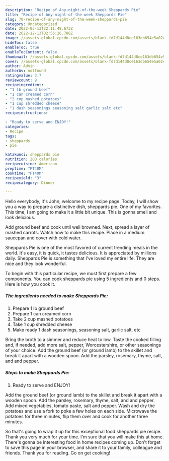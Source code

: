 ```yaml
---
description: "Recipe of Any-night-of-the-week Sheppards Pie"
title: "Recipe of Any-night-of-the-week Sheppards Pie"
slug: 70-recipe-of-any-night-of-the-week-sheppards-pie
category: Uncategorized
date: 2022-03-13T22:11:48.673Z
date: 2022-12-13T02:56:26.788Z
image: //assets-global.cpcdn.com/assets/blank-fd7d144d8ce163db654e5a02c40b08a2775adb7897d16e4062681dc7e1b2800f.png
hideToc: false
enableToc: true
enableTocContent: false
thumbnail: //assets-global.cpcdn.com/assets/blank-fd7d144d8ce163db654e5a02c40b08a2775adb7897d16e4062681dc7e1b2800f.png
cover: //assets-global.cpcdn.com/assets/blank-fd7d144d8ce163db654e5a02c40b08a2775adb7897d16e4062681dc7e1b2800f.png
author: Admin
authorAv: notfound
ratingvalue: 3.7
reviewcount: 9
recipeingredient:
- "1 lb ground beef"
- "1 can creamed corn"
- "2 cup mashed potatoes"
- "1 cup shredded cheese"
- "1 dash seasonings seasoning salt garlic salt etc"
recipeinstructions:

- "Ready to serve and ENJOY!"
categories:
- Recipe
tags:
- sheppards
- pie

katakunci: sheppards pie 
nutrition: 208 calories
recipecuisine: American
preptime: "PT40M"
cooktime: "PT40M"
recipeyield: "3"
recipecategory: Dinner

---
```



Hello everybody, it's John, welcome to my recipe page. Today, I will show you a way to prepare a distinctive dish, sheppards pie. One of my favorites. This time, I am going to make it a little bit unique. This is gonna smell and look delicious.

Add ground beef and cook until well browned. Next, spread a layer of mashed carrots. Watch how to make this recipe. Place in a medium saucepan and cover with cold water.

Sheppards Pie is one of the most favored of current trending meals in the world. It's easy, it is quick, it tastes delicious. It is appreciated by millions daily. Sheppards Pie is something that I've loved my entire life. They are nice and they look wonderful.


To begin with this particular recipe, we must first prepare a few components. You can cook sheppards pie using 5 ingredients and 0 steps. Here is how you cook it.

<!--inarticleads1-->

##### The ingredients needed to make Sheppards Pie:

1. Prepare 1 lb ground beef
1. Prepare 1 can creamed corn
1. Take 2 cup mashed potatoes
1. Take 1 cup shredded cheese
1. Make ready 1 dash seasonings, seasoning salt, garlic salt, etc


Bring the broth to a simmer and reduce heat to low. Taste the cooked filling and, if needed, add more salt, pepper, Worcestershire, or other seasonings of your choice. Add the ground beef (or ground lamb) to the skillet and break it apart with a wooden spoon. Add the parsley, rosemary, thyme, salt, and and pepper. 

<!--inarticleads2-->

##### Steps to make Sheppards Pie:


1. Ready to serve and ENJOY!

Add the ground beef (or ground lamb) to the skillet and break it apart with a wooden spoon. Add the parsley, rosemary, thyme, salt, and and pepper. Add mixed vegetables, tomato paste, salt and pepper. Wash and dry the potatoes and use a fork to poke a few holes on each side. Microwave the potatoes for three minutes, flip them over and cook for another three minutes. 

So that's going to wrap it up for this exceptional food sheppards pie recipe. Thank you very much for your time. I'm sure that you will make this at home. There's gonna be interesting food in home recipes coming up. Don't forget to save this page in your browser, and share it to your family, colleague and friends. Thank you for reading. Go on get cooking!
